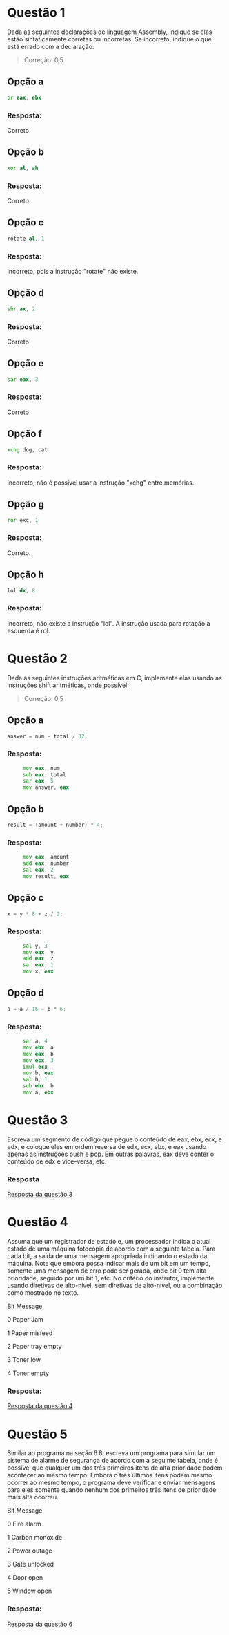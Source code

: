 # Questão 1
Dada as seguintes declarações de linguagem Assembly, indique se elas estão sintaticamente corretas ou incorretas. Se incorreto, indique o que está errado com a declaração:

> Correção: 0,5

## Opção a
```asm
or eax, ebx

```

### Resposta:
Correto

## Opção b

```asm
xor al, ah
```
### Resposta:
Correto

## Opção c

```asm
rotate al, 1
```

### Resposta:
Incorreto, pois a instrução "rotate" não existe.

## Opção d

```asm
shr ax, 2
```

### Resposta:
Correto

## Opção e
```asm
sar eax, 3
```
### Resposta:
Correto

## Opção f
```asm
xchg dog, cat
```
### Resposta:
Incorreto, não é possível usar a instrução "xchg" entre memórias.

## Opção g
```asm
ror exc, 1
```
### Resposta:
Correto.

## Opção h
```asm
lol dx, 8
```

### Resposta:
Incorreto, não existe a instrução "lol". A instrução usada para rotação à esquerda é rol.

# Questão 2
Dada as seguintes instruções aritméticas em C, implemente elas usando as instruções shift aritméticas, onde possível:

> Correção: 0,5

## Opção a
```c
answer = num - total / 32;
```
### Resposta:
```asm
     mov eax, num
     sub eax, total
     sar eax, 5
     mov answer, eax
```

## Opção b
```c
result = (amount + number) * 4;
```

### Resposta:

```asm
     mov eax, amount
     add eax, number
     sal eax, 2
     mov result, eax
```

## Opção c
```c
x = y * 8 + z / 2; 

```

### Resposta:

```asm
     sal y, 3
     mov eax, y
     add eax, z
     sar eax, 1
     mov x, eax
```

## Opção d
```c
a = a / 16 – b * 6;
```

### Resposta:

```asm
     sar a, 4
     mov ebx, a
     mov eax, b
     mov ecx, 3
     imul ecx
     mov b, eax
     sal b, 1
     sub ebx, b
     mov a, ebx
```

# Questão 3
Escreva um segmento de código que pegue o conteúdo de eax, ebx, ecx, e edx, e coloque eles em ordem reversa de edx, ecx, ebx, e eax usando apenas as instruções push e pop. Em outras palavras, eax deve conter o conteúdo de edx e vice-versa, etc.

### Resposta
[Resposta da questão 3](https://github.com/alissonrodrigues0120/ASSEMBLY-ARQ-1/blob/main/lista6/question3.asm)

# Questão 4
Assuma que um registrador de estado e, um processador indica o atual estado de uma máquina fotocópia de acordo com a seguinte tabela. Para cada bit, a saída de uma mensagem apropriada indicando o estado da máquina. Note que embora possa indicar mais de um bit em um tempo, somente uma mensagem de erro pode ser gerada, onde bit 0 tem alta prioridade, seguido por um bit 1, etc. No critério do instrutor, implemente usando diretivas de alto-nível, sem diretivas de alto-nível, ou a combinação como mostrado no texto.

Bit Message

0 Paper Jam

1 Paper misfeed

2 Paper tray empty

3 Toner low

4 Toner empty

### Resposta:

[Resposta da questão 4](https://github.com/alissonrodrigues0120/ASSEMBLY-ARQ-1/blob/main/lista6/question4.asm)


# Questão 5
Similar ao programa na seção 6.8, escreva um programa para simular um sistema de alarme de segurança de acordo com a seguinte tabela, onde é possível que qualquer um dos três primeiros itens de alta prioridade podem acontecer ao mesmo tempo. Embora o três últimos itens podem mesmo ocorrer ao mesmo tempo, o programa deve verificar e enviar mensagens para eles somente quando nenhum dos primeiros três itens de prioridade mais alta ocorreu.

Bit Message

0 Fire alarm

1 Carbon monoxide

2 Power outage

3 Gate unlocked

4 Door open

5 Window open

### Resposta:
[Resposta da questão 6](https://github.com/alissonrodrigues0120/ASSEMBLY-ARQ-1/blob/main/lista6/question5.asm)

